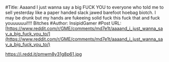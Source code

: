 #Title: Aaaand I just wanna say a big FUCK YOU to everyone who told me to sell yesterday like a paper handed slack jawed barefoot hoebag biotch. I may be drunk but my hands are fukeeing solid fuck this fuck that and fuck youuuuuui!!!! Bitches
#Author: InsipidGamer
#Post URL: [https://www.reddit.com/r/GME/comments/md7e1t/aaaand_i_just_wanna_say_a_big_fuck_you_to/](https://www.reddit.com/r/GME/comments/md7e1t/aaaand_i_just_wanna_say_a_big_fuck_you_to/)


https://i.redd.it/pmwm8y31g8p61.jpg